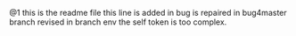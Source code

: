 @1 this is the readme file
this line is added in bug is repaired in bug4master branch
revised in branch env
the self token is too complex.
